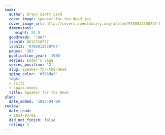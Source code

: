 ```yaml
---
book:
  author: Orson Scott Card
  cover_image: speaker-for-the-dead.jpg
  cover_image_url: http://covers.openlibrary.org/b/isbn/9780812550757-L.jpg
  dimensions:
    height: 24.0
  goodreads: '7967'
  isbn10: 0812550757
  isbn13: '9780812550757'
  pages: '382'
  publication_year: '1986'
  series: Ender’s Saga
  series_position: '2'
  slug: speaker-for-the-dead
  spine_color: '#786da3'
  tags:
  - scifi
  - space-monks
  title: Speaker for the Dead
plan:
  date_added: '2015-04-09'
review:
  date_read:
  - 2014-03-01
  did_not_finish: false
  rating: 3
---
```

